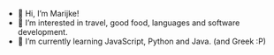 - 👋 Hi, I’m Marijke!
- 👀 I’m interested in travel, good food, languages and software development.
- 🌱 I’m currently learning JavaScript, Python and Java. (and Greek :P)


<!---
mldrenth/mldrenth is a ✨ special ✨ repository because its `README.md` (this file) appears on your GitHub profile.
You can click the Preview link to take a look at your changes.
--->

